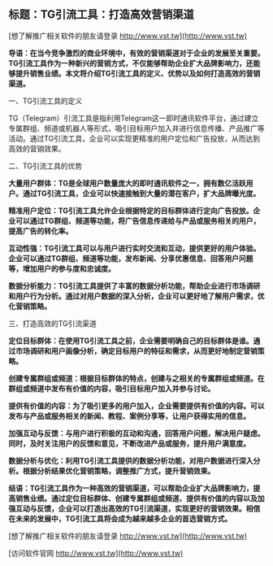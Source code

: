 ## **标题：TG引流工具：打造高效营销渠道**

[想了解推广相关软件的朋友请登录 http://www.vst.tw](http://www.vst.tw)

**导语：在当今竞争激烈的商业环境中，有效的营销渠道对于企业的发展至关重要。TG引流工具作为一种新兴的营销方式，不仅能够帮助企业扩大品牌影响力，还能够提升销售业绩。本文将介绍TG引流工具的定义、优势以及如何打造高效的营销渠道。**

一、TG引流工具的定义

TG（Telegram）引流工具是指利用Telegram这一即时通讯软件平台，通过建立专属群组、频道或机器人等形式，吸引目标用户加入并进行信息传播、产品推广等活动。通过TG引流工具，企业可以实现更精准的用户定位和广告投放，从而达到高效的营销效果。

二、TG引流工具的优势

**大量用户群体：TG是全球用户数量庞大的即时通讯软件之一，拥有数亿活跃用户。通过TG引流工具，企业可以快速接触到大量的潜在客户，扩大品牌曝光度。**

**精准用户定位：TG引流工具允许企业根据特定的目标群体进行定向广告投放。企业可以通过TG群组、频道等功能，将广告信息传递给与产品或服务相关的用户，提高广告的转化率。**

**互动性强：TG引流工具可以与用户进行实时交流和互动，提供更好的用户体验。企业可以通过TG群组、频道等功能，发布新闻、分享优惠信息、回答用户问题等，增加用户的参与度和忠诚度。**

**数据分析能力：TG引流工具提供了丰富的数据分析功能，帮助企业进行市场调研和用户行为分析。通过对用户数据的深入分析，企业可以更好地了解用户需求，优化营销策略。**

三、打造高效的TG引流渠道

**定位目标群体：在使用TG引流工具之前，企业需要明确自己的目标群体是谁。通过市场调研和用户画像分析，确定目标用户的特征和需求，从而更好地制定营销策略。**

**创建专属群组或频道：根据目标群体的特点，创建与之相关的专属群组或频道。在群组或频道中发布有价值的内容，吸引目标用户加入并参与讨论。**

**提供有价值的内容：为了吸引更多的用户加入，企业需要提供有价值的内容。可以发布与产品或服务相关的新闻、教程、案例分享等，让用户获得实用的信息。**

**加强互动与反馈：与用户进行积极的互动和沟通，回答用户问题，解决用户疑虑。同时，及时关注用户的反馈和意见，不断改进产品或服务，提升用户满意度。**

**数据分析与优化：利用TG引流工具提供的数据分析功能，对用户数据进行深入分析。根据分析结果优化营销策略，调整推广方式，提升营销效果。**

**结语：TG引流工具作为一种高效的营销渠道，可以帮助企业扩大品牌影响力，提高销售业绩。通过定位目标群体、创建专属群组或频道、提供有价值的内容以及加强互动与反馈，企业可以打造出高效的TG引流渠道，实现更好的营销效果。相信在未来的发展中，TG引流工具将会成为越来越多企业的首选营销方式。**

[想了解推广相关软件的朋友请登录 http://www.vst.tw](http://www.vst.tw)


[访问软件官网 http://www.vst.tw](http://www.vst.tw)
